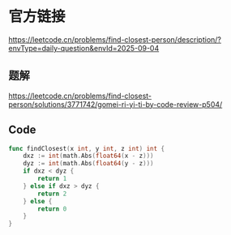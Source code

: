 # 官方链接
https://leetcode.cn/problems/find-closest-person/description/?envType=daily-question&envId=2025-09-04

## 题解
https://leetcode.cn/problems/find-closest-person/solutions/3771742/gomei-ri-yi-ti-by-code-review-p504/

## Code
```go
func findClosest(x int, y int, z int) int {
    dxz := int(math.Abs(float64(x - z)))
    dyz := int(math.Abs(float64(y - z)))
    if dxz < dyz {
        return 1
    } else if dxz > dyz {
        return 2
    } else {
        return 0
    }
}

```